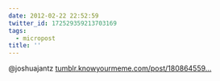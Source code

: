 ```yaml
---
date: 2012-02-22 22:52:59
twitter_id: 172529359213703169
tags:
  - micropost
title: ''
---
```


@joshuajantz [tumblr.knowyourmeme.com/post/180864559…](http://tumblr.knowyourmeme.com/post/18086455959/the-hills-are-alive-with-the-sound-of)
